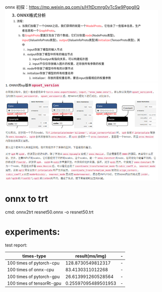 onnx 初探：https://mp.weixin.qq.com/s/H1tDcmrg0vTcSw9PgpgIIQ
![img.png](img.png)
![img_2.png](img_2.png)

# onnx to trt
cmd: onnx2trt resnet50.onnx -o resnet50.trt

# experiments:
test report:

times-type | result(ms/img) |-
---|---|---
100 times of pytorch-cpu | 128.8730549812317  |-
100 times of onnx-cpu |     83.4130311012268 |-
100 times of pytorch-gpu |  26.613991260528564  |-
100 times of tensorRt-gpu |  0.25597095489501953  |-

